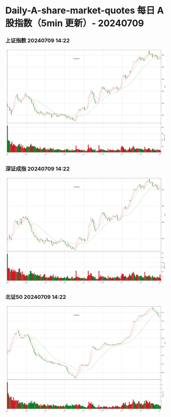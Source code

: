 
# Daily-A-share-market-quotes 每日 A 股指数（5min 更新）- 20240709

### 上证指数 20240709 14:22
![](./fig/2024/7/20240709-sh000001.png)

### 深证成指 20240709 14:22
![](./fig/2024/7/20240709-sz399001.png)

### 北证50 20240709 14:22
![](./fig/2024/7/20240709-bj899050.png)
